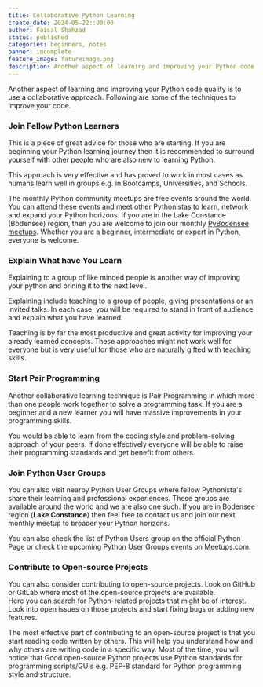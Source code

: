 ```yaml
---
title: Collaborative Python Learning
create_date: 2024-05-22::00:00
author: Faisal Shahzad
status: published
categories: beginners, notes
banner: incomplete
feature_image: fatureimage.png
description: Another aspect of learning and improving your Python code quality is to use a collaborative approach. Following are some of the techniques to improve your code.
---
```

Another aspect of learning and improving your Python code quality is to use a collaborative approach. Following are some of the techniques to improve your code. 

### Join Fellow Python Learners

This is a piece of great advice for those who are starting. If you are beginning your Python learning journey then it is recommended to surround yourself with other people who are also new to learning Python. 

This approach is very effective and has proved to work in most cases as humans learn well in groups e.g. in Bootcamps, Universities, and Schools. 

The monthly Python community meetups are free events around the world. You can attend these events and meet other Pythonistas to learn, network and expand your Python horizons. If you are in the Lake Constance (Bodensee) region, then you are welcome to join our monthly <a href="/meetups/" target="_blank">PyBodensee meetups</a>. Whether you are a beginner, intermediate or expert in Python, everyone is welcome.

### Explain What have You Learn

Explaining to a group of like minded people is another way of improving your python and brining it to the next level.  

Explaining include teaching to a group of people, giving presentations or an invited talks. In each case, you will be required to stand in front of audience and explain what you have learned. 

Teaching is by far the most productive and great activity for improving your already learned concepts. These approaches might not work well for everyone but is very useful for those who are naturally gifted with teaching skills.

### Start Pair Programming

Another collaborative learning technique is Pair Programming in which more than one people work together to solve a programming task. If you are a beginner and a new learner you will have massive improvements in your programming skills. 

You would be able to learn from the coding style and problem-solving approach of your peers. If done effectively everyone will be able to raise their programming standards and get benefit from others. 

### Join Python User Groups

You can also visit nearby Python User Groups where fellow Pythonista's share their learning and professional experiences. These groups are available around the world and we are also one such. If you are in Bodensee region (**Lake Constance**) then feel free to contact us and join our next monthly meetup to broader your Python horizons.

You can also check the list of Python Users group on the official Python Page or check the upcoming Python User Groups events on Meetups.com.

### Contribute to Open-source Projects

You can also consider contributing to open-source projects. Look on GitHub or GitLab where most of the open-source projects are available. Here you can search for Python-related projects that might be of interest. Look into open issues on those projects and start fixing bugs or adding new features. 

The most effective part of contributing to an open-source project is that you start reading code written by others. This will help you understand how and why others are writing code in a specific way. Most of the time, you will notice that Good open-source Python projects use Python standards for programming scripts/GUIs e.g. PEP-8 standard for Python programming style and structure.